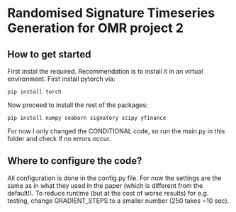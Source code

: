 # Randomised Signature Timeseries Generation for OMR project 2

## How to get started
First instal the required. Recommendation is to install it in an virtual environment.
First install pytorch via:

    pip install torch

Now proceed to install the rest of the packages:

    pip install numpy seaborn signatory scipy yfinance

For now I only changed the CONDITIONAL code, so run the main.py  in this folder and check if no errors occur.

## Where to configure the code?
All configuration is done in the config.py file. For now the settings are the same as in what they used in the paper (which is different from the default!). To reduce runtime (but at the cost of worse results) for e.g. testing, change GRADIENT_STEPS to a smaller number (250 takes ~10 sec). 

